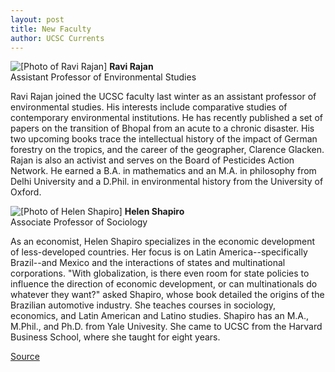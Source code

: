 ```yaml
---
layout: post
title: New Faculty
author: UCSC Currents
---
```


![\[Photo of Ravi Rajan\]][2]
**Ravi Rajan**  
Assistant Professor of Environmental Studies

Ravi Rajan joined the UCSC faculty last winter as an assistant professor of environmental studies. His interests include comparative studies of contemporary environmental institutions. He has recently published a set of papers on the transition of Bhopal from an acute to a chronic disaster. His two upcoming books trace the intellectual history of the impact of German forestry on the tropics, and the career of the geographer, Clarence Glacken. Rajan is also an activist and serves on the Board of Pesticides Action Network. He earned a B.A. in mathematics and an M.A. in philosophy from Delhi University and a D.Phil. in environmental history from the University of Oxford.

![\[Photo of Helen Shapiro\]][3]
**Helen Shapiro**  
Associate Professor of Sociology

As an economist, Helen Shapiro specializes in the economic development of less-developed countries. Her focus is on Latin America--specifically Brazil--and Mexico and the interactions of states and multinational corporations. "With globalization, is there even room for state policies to influence the direction of economic development, or can multinationals do whatever they want?" asked Shapiro, whose book detailed the origins of the Brazilian automotive industry. She teaches courses in sociology, economics, and Latin American and Latino studies. Shapiro has an M.A., M.Phil., and Ph.D. from Yale Univesity. She came to UCSC from the Harvard Business School, where she taught for eight years.

[2]: http://www1.ucsc.edu/oncampus/currents/98-99/art/rajan_ravi.72.gif
[3]: http://www1.ucsc.edu/oncampus/currents/98-99/art/shapiro_helen.72.gif

[Source](http://www1.ucsc.edu/oncampus/currents/98-99/10-05/newfac.htm "Permalink to New Faculty: 10-05-98")
